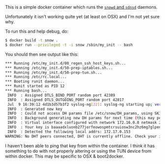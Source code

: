 This is a simple docker container which runs the
[`snowd` and `sdnsd`](https://github.com/zrm/snow) daemons.

Unfortunately it isn't working quite yet (at least on OSX) and I'm not yet
sure why.

To run this and help debug, do:

```sh
$ docker build -t snow .
$ docker run --privileged -t -i snow /sbin/my_init -- bash
```

You should then see output like this:

```sh
*** Running /etc/my_init.d/00_regen_ssh_host_keys.sh...
*** Running /etc/my_init.d/50-prep-iptables.sh...
*** Running /etc/my_init.d/50-prep-tun.sh...
*** Running /etc/rc.local...
*** Booting runit daemon...
*** Runit started as PID 12
*** Running bash...
 INFO  : Assigned DTLS_BIND_PORT random port 42389
 INFO  : Assigned DTLS_OUTGOING_PORT random port 42817
 Jul  9 16:39:12 4d1b3d57b3f2 syslog-ng[22]: syslog-ng starting up; version='3.5.3'
 INFO  : Generated new key
 INFO  : Could not access DH params file /etc/snow/DH_params, using SKIP params
 INFO  : Background generating new DH params for next time (this may peg your CPU for a few minutes)
 INFO  : Virtual interface configured with network 172.16.0.0 netmask 255.240.0.0 address 172.16.0.1 MTU 1419
 INFO  : Your key is baaaadxluonb277jorfeowospmtcrsuiosw3nc2hz6mg7glpenvfrul7a.key
 INFO  : Detected the following local addrs: 172.17.0.153 
WARNING: No DHT peers connected, DHT is currently offline. Check your internet connection or firewall or update /var/lib/snow/known_peers
```

I haven't been able to ping that key from within the container. I think it
has something to do with not properly altering or using the TUN device from
within docker. This may be specific to OSX & boot2docker.

